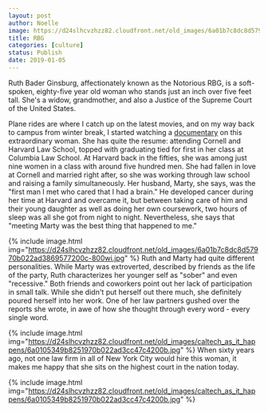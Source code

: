 ```yaml
---
layout: post
author: Noelle
image: https://d24slhcvzhzz82.cloudfront.net/old_images/6a01b7c8dc8d57970b022ad3acaf1b200d-500wi.jpg
title: RBG
categories: [culture]
status: Publish
date: 2019-01-05
---
```


Ruth Bader Ginsburg, affectionately known as the Notorious RBG, is a soft-spoken, eighty-five year old woman who stands just an inch over five feet tall. She's a widow, grandmother, and also a Justice of the Supreme Court of the United States.

Plane rides are where I catch up on the latest movies, and on my way back to campus from winter break, I started watching a <a href="https://www.amazon.com/gp/product/B07CT8KKRZ/ref=atv_feed_catalog">documentary</a> on this extraordinary woman. She has quite the resume: attending Cornell and Harvard Law School, topped with graduating tied for first in her class at Columbia Law School. At Harvard back in the fifties, she was among just nine women in a class with around five hundred men. She had fallen in love at Cornell and married right after, so she was working through law school and raising a family simultaneously. Her husband, Marty, she says, was the "first man I met who cared that I had a brain." He developed cancer during her time at Harvard and overcame it, but between taking care of him and their young daughter as well as doing her own coursework, two hours of sleep was all she got from night to night. Nevertheless, she says that "meeting Marty was the best thing that happened to me."


{% include image.html img="https://d24slhcvzhzz82.cloudfront.net/old_images/6a01b7c8dc8d57970b022ad3869577200c-800wi.jpg" %}
Ruth and Marty had quite different personalities. While Marty was extroverted, described by friends as the life of the party, Ruth characterizes her younger self as "sober" and even "recessive." Both friends and coworkers point out her lack of participation in small talk. While she didn't put herself out there much, she definitely poured herself into her work. One of her law partners gushed over the reports she wrote, in awe of how she thought through every word - every single word.


{% include image.html img="https://d24slhcvzhzz82.cloudfront.net/old_images/caltech_as_it_happens/6a0105349b8251970b022ad3cc47c4200b.jpg" %}
When sixty years ago, not one law firm in all of New York City would hire this woman, it makes me happy that she sits on the highest court in the nation today.


{% include image.html img="https://d24slhcvzhzz82.cloudfront.net/old_images/caltech_as_it_happens/6a0105349b8251970b022ad3cc47c4200b.jpg" %}
